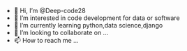 - 👋 Hi, I’m @Deep-code28
- 👀 I’m interested in code development for data or software
- 🌱 I’m currently learning python,data science,django
- 💞️ I’m looking to collaborate on ...
- 📫 How to reach me ...

<!---
Deep-code28/Deep-code28 is a ✨ special ✨ repository because its `README.md` (this file) appears on your GitHub profile.
You can click the Preview link to take a look at your changes.
--->
